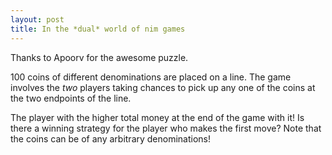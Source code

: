 ```yaml
---
layout: post
title: In the *dual* world of nim games 
---
```


Thanks to Apoorv for the awesome puzzle.

100 coins of different denominations are placed on a line.
The game involves the *two* players taking chances to pick up any one of the coins at the two endpoints of the line.

The player with the higher total money at the end of the game with it! Is there a winning strategy for the player who makes the first move?
Note that the coins can be of any arbitrary denominations!





